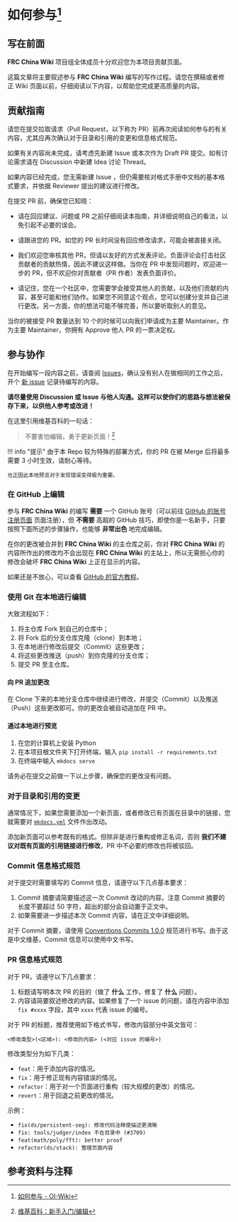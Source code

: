 # 如何参与[^ref1]

## 写在前面

**FRC China Wiki** 项目组全体成员十分欢迎您为本项目贡献页面。

这篇文章将主要叙述参与 **FRC China Wiki** 编写的写作过程。请您在撰稿或者修正 Wiki 页面以前，仔细阅读以下内容，以帮助您完成更高质量的内容。

## 贡献指南

请您在提交拉取请求（Pull Request，以下称为 PR）前再次阅读如何参与的有关内容，尤其应再次确认对于目录和引用的变更和信息格式规范。

如果有关内容尚未完成，请考虑先新建 Issue 或本次作为 Draft PR 提交。如有讨论需求请在 Discussion 中新建 Idea 讨论 Thread。

如果内容已经完成，您无需新建 Issue ，但仍需要核对格式手册中文档的基本格式要求，并依据 Reviewer 提出的建议进行修改。

在提交 PR 前，确保您已知晓：

- 请在回应建议、问题或 PR 之前仔细阅读本指南，并详细说明自己的看法，以免引起不必要的误会。

- 请跟进您的 PR。如您的 PR 长时间没有回应修改请求，可能会被直接关闭。

- 我们欢迎您审核其他 PR，但请以友好的方式发表评论。负面评论会打击社区贡献者的贡献热情，因此不建议这样做。当你在 PR 中发现问题时，欢迎进一步的 PR，但不欢迎你对贡献者（PR 作者）发表负面评价。

- 请记住，您在一个社区中，您需要学会接受其他人的贡献，以及他们贡献的内容，甚至可能和他们协作。如果您不同意这个观点，您可以创建分支并自己进行更改。另一方面，你的想法可能不够完善，所以要听取别人的意见。

当你的被接受 PR 数量达到 10 个的时候可以向我们申请成为主要 Maintainer。作为主要 Maintainer，你拥有 Approve 他人 PR 的一票决定权。

## 参与协作

在开始编写一段内容之前，请查阅 [Issues](https://github.com/FRC-China/FRC-wiki/issues)，确认没有别人在做相同的工作之后，开个 [新 issue](https://github.com/FRC-China/FRC-wiki/issues/new) 记录待编写的内容。

**请尽量使用 Discussion 或 Issue 与他人沟通。这样可以使你们的思路与想法被保存下来，以供他人参考或改进！**

在这里引用维基百科的一句话：

> 不要害怕编辑，勇于更新页面！[^ref2]

!!! info "提示"
    由于本 Repo 较为特殊的部署方式，你的 PR 在被 Merge 后将最多需要 3 小时生效，请耐心等待。

    也正因此本地预览对于发现错误变得极为重要。

### 在 GitHub 上编辑

参与 **FRC China Wiki** 的编写 **需要** 一个 GitHub 账号（可以前往 [GitHub 的账号注册页面](https://github.com/signup) 页面注册），但 **不需要** 高超的 GitHub 技巧，即使你是一名新手，只要按照下面所述的步骤操作，也能够 **非常出色** 地完成编辑。

在你的更改被合并到 **FRC China Wiki** 的主仓库之前，你对 **FRC China Wiki** 的内容所作出的修改均不会出现在 **FRC China Wiki** 的主站上，所以无需担心你的修改会破坏 **FRC China Wiki** 上正在显示的内容。
    
如果还是不放心，可以查看 [GitHub 的官方教程](https://skills.github.com/)。

### 使用 Git 在本地进行编辑

大致流程如下：

1.  将主仓库 Fork 到自己的仓库中；
2.  将 Fork 后的分支仓库克隆（clone）到本地；
3.  在本地进行修改后提交（Commit）这些更改；
4.  将这些更改推送（push）到你克隆的分支仓库；
5.  提交 PR 至主仓库。

#### 向 PR 追加更改

在 Clone 下来的本地分支仓库中继续进行修改，并提交（Commit）以及推送（Push）这些更改即可。你的更改会被自动追加在 PR 中。

#### 通过本地进行预览

1. 在您的计算机上安装 Python
2. 在本项目根文件夹下打开终端，输入 `pip install -r requirements.txt`
3. 在终端中输入 `mkdocs serve`

请务必在提交之前做一下以上步骤，确保您的更改没有问题。

### 对于目录和引用的变更

通常情况下，如果您需要添加一个新页面，或者修改已有页面在目录中的链接，您就需要对 [`mkdocs.yml`](https://github.com/FRC-China/FRC-Wiki/blob/main/mkdocs.yml) 文件作出改动。

添加新页面可以参考既有的格式。但除非是进行重构或修正名词，否则 **我们不建议对既有页面的引用链接进行修改**，PR 中不必要的修改也将被驳回。

### Commit 信息格式规范

对于提交时需要填写的 Commit 信息，请遵守以下几点基本要求：

1.  Commit 摘要请简要描述这一次 Commit 改动的内容。注意 Commit 摘要的长度不要超过 50 字符，超出的部分会自动置于正文中。
2.  如果需要进一步描述本次 Commit 内容，请在正文中详细说明。

对于 Commit 摘要，请使用 [Conventions Commits 1.0.0](https://www.conventionalcommits.org/zh-hans/v1.0.0/) 规范进行书写。由于这是中文维基，Commit 信息可以使用中文书写。

### PR 信息格式规范

对于 PR，请遵守以下几点要求：

1.  标题请写明本次 PR 的目的（做了 **什么** 工作，修复了 **什么** 问题）。
2.  内容请简要叙述修改的内容。如果修复了一个 issue 的问题，请在内容中添加 `fix #xxxx` 字段，其中 `xxxx` 代表 issue 的编号。

对于 PR 的标题，推荐使用如下格式书写，修改内容部分中英文皆可：

```text
<修改类型>(<区域>): <修改的内容> (<对应 issue 的编号>)
```

修改类型分为如下几类：

-   `feat`：用于添加内容的情况。
-   `fix`：用于修正现有内容错误的情况。
-   `refactor`：用于对一个页面进行重构（较大规模的更改）的情况。
-   `revert`：用于回退之前更改的情况。

示例：

-   `fix(ds/persistent-seg): 修改代码注释使描述更清晰`
-   `fix: tools/judger/index 不在目录中 (#3709)`
-   `feat(math/poly/fft): better proof`
-   `refactor(ds/stack): 整理页面内容`

## 参考资料与注释

[^ref1]: [如何参与 - OI-Wiki](https://oi-wiki.org/intro/htc/)

[^ref2]: [维基百科：新手入门/编辑](https://zh.wikipedia.org/wiki/Wikipedia:%E6%96%B0%E6%89%8B%E5%85%A5%E9%96%80/%E7%B7%A8%E8%BC%AF)